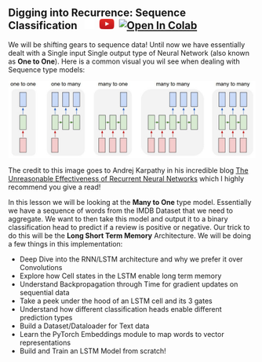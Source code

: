 ## Digging into Recurrence: Sequence Classification &nbsp; [<img src="../../../src/visuals/x_logo.png" alt="drawing" style="width:20px;"/>](https://x.com/data_adventurer/status/1883135474476208152)&nbsp; [<img src="../../../src/visuals/play_button.png" alt="drawing" style="width:30px;"/>](https://www.youtube.com/watch?v=UBjmWHX8xlI)&nbsp; [![Open In Colab](https://colab.research.google.com/assets/colab-badge.svg)](https://colab.research.google.com/drive/1c98opjQt1w-HTp10U1myjSWU9acDsaV4?usp=sharing)

We will be shifting gears to sequence data! Until now we have essentially dealt with a Single input 
Single output type of Neural Network (also known as **One to One**). Here is a common visual you wil
see when dealing with Sequence type models:

![sequence](../../../src/visuals/rnn_input_output_setups.png)

The credit to this image goes to Andrej Karpathy in his incredible blog [The Unreasonable Effectiveness of
Recurrent Neural Networks](http://karpathy.github.io/2015/05/21/rnn-effectiveness/) which I highly recommend you give a 
read!

In this lesson we will be looking at the **Many to One** type model. Essentially we have a sequence of words
from the IMDB Dataset that we need to aggregate. We want to then take this model and output it to a binary classification
head to predict if a review is positive or negative. Our trick to do this will be the **Long Short Term
Memory** Architecture. We will be doing a few things in this implementation:
- Deep Dive into the RNN/LSTM architecture and why we prefer it over Convolutions
- Explore how Cell states in the LSTM enable long term memory
- Understand Backpropagation through Time for gradient updates on sequential data
- Take a peek under the hood of an LSTM cell and its 3 gates
- Understand how different classification heads enable different prediction types
- Build a Dataset/Dataloader for Text data
- Learn the PyTorch Embeddings module to map words to vector representations
- Build and Train an LSTM Model from scratch!